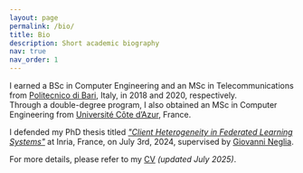 ```yaml
---
layout: page
permalink: /bio/
title: Bio
description: Short academic biography
nav: true
nav_order: 1
---
```


I earned a BSc in Computer Engineering and an MSc in Telecommunications from [Politecnico di Bari](https://poliba.esse3.cineca.it/Guide/PaginaCorso.do?corso_id=10016), Italy, in 2018 and 2020, respectively.  
Through a double-degree program, I also obtained an MSc in Computer Engineering from [Université Côte d’Azur](https://ubinet.univ-cotedazur.fr), France.

I defended my PhD thesis titled _["Client Heterogeneity in Federated Learning Systems"](https://www.theses.fr/s318701)_ at Inria, France, on July 3rd, 2024, supervised by [Giovanni Neglia](http://www-sop.inria.fr/members/Giovanni.Neglia/).

For more details, please refer to my [CV](assets/pdf/CV.pdf) *(updated July 2025)*.

